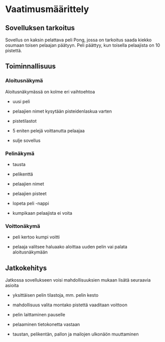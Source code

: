 # Vaatimusmäärittely

## Sovelluksen tarkoitus

Sovellus on kaksin pelattava peli Pong, jossa on tarkoitus saada kiekko osumaan toisen pelaajan päätyyn. Peli päättyy, kun toisella pelaajista on 10 pistettä.

## Toiminnallisuus

### Aloitusnäkymä

Aloitusnäkymässä on kolme eri vaihtoehtoa

* uusi peli
 * pelaajien nimet kysytään pisteidenlaskua varten

* pistetilastot
 * 5 eniten pelejä voittanutta pelaajaa

* sulje sovellus

### Pelinäkymä

* tausta

* pelikenttä

* pelaajien nimet

* pelaajien pisteet

* lopeta peli -nappi
 * kumpikaan pelaajista ei voita

### Voittonäkymä

* peli kertoo kumpi voitti

* pelaaja valitsee haluaako aloittaa uuden pelin vai palata aloitusnäkymään

## Jatkokehitys

Jatkossa sovellukseen voisi mahdollisuuksien mukaan lisätä seuraavia asioita

* yksittäisen pelin tilastoja, mm. pelin kesto

* mahdollisuus valita montako pistettä vaaditaan voittoon

* pelin laittaminen pauselle

* pelaaminen tietokonetta vastaan

* taustan, pelikentän, pallon ja mailojen ulkonäön muuttaminen
